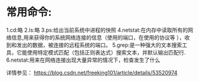 # 常用命令:
1.cd:略
2.ls:略
3.ps:给出当前系统中进程的快照
4.netstat:在内存中读取所有的网络信息,用来获得你的系统网络连接的信息（使用的端口，在使用的协议等 ），收到和发出的数据，被连接的远程系统的端口。
5.grep:是一种强大的文本搜索工具，它能使用特定模式匹配（包括正则表达式）搜索文本，并默认输出匹配行.
6.netstat:用来在网络连接出现大量异常的情况下，检查发生了什么

详情参见：
  https://blog.csdn.net/freeking101/article/details/53520974
